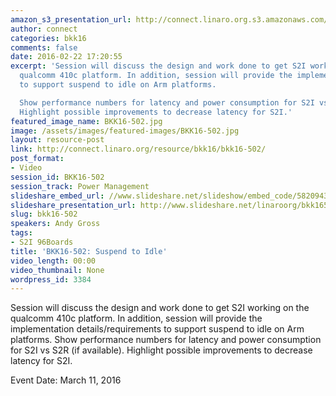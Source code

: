```yaml
---
amazon_s3_presentation_url: http://connect.linaro.org.s3.amazonaws.com/bkk16/Presentations/Friday/BKK16-502.pdf
author: connect
categories: bkk16
comments: false
date: 2016-02-22 17:20:55
excerpt: 'Session will discuss the design and work done to get S2I working on the
  qualcomm 410c platform. In addition, session will provide the implementation details/requirements
  to support suspend to idle on Arm platforms.

  Show performance numbers for latency and power consumption for S2I vs S2R (if available).
  Highlight possible improvements to decrease latency for S2I.'
featured_image_name: BKK16-502.jpg
image: /assets/images/featured-images/BKK16-502.jpg
layout: resource-post
link: http://connect.linaro.org/resource/bkk16/bkk16-502/
post_format:
- Video
session_id: BKK16-502
session_track: Power Management
slideshare_embed_url: //www.slideshare.net/slideshow/embed_code/58209436
slideshare_presentation_url: http://www.slideshare.net/linaroorg/bkk16502-suspend-to-idle
slug: bkk16-502
speakers: Andy Gross
tags:
- S2I 96Boards
title: 'BKK16-502: Suspend to Idle'
video_length: 00:00
video_thumbnail: None
wordpress_id: 3384
---
```


Session will discuss the design and work done to get S2I working on the qualcomm 410c platform. In addition, session will provide the implementation details/requirements to support suspend to idle on Arm platforms. Show performance numbers for latency and power consumption for S2I vs S2R (if available). Highlight possible improvements to decrease latency for S2I.

Event Date: March 11, 2016
